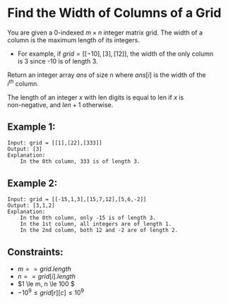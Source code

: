 # Find the Width of Columns of a Grid

You are given a 0-indexed $m \times n$ integer matrix grid. The width of a  
column is the maximum length of its integers.

* For example, if $grid = [[-10], [3], [12]]$, the width of the only column  
is 3 since -10 is of length 3.

Return an integer array $ans$ of size n where $ans[i]$ is the width of the  
$i^{th}$ column.

The length of an integer $x$ with len digits is equal to len if $x$ is  
non-negative, and $len + 1$ otherwise.

 

## Example 1:

    Input: grid = [[1],[22],[333]]
    Output: [3]
    Explanation: 
        In the 0th column, 333 is of length 3.
        
## Example 2:

    Input: grid = [[-15,1,3],[15,7,12],[5,6,-2]]
    Output: [3,1,2]
    Explanation: 
        In the 0th column, only -15 is of length 3.
        In the 1st column, all integers are of length 1. 
        In the 2nd column, both 12 and -2 are of length 2.

 

## Constraints:

* $m == grid.length$
* $n == grid[i].length$
* $1 \le m, n \le 100 $
* $-10^9 \le grid[r][c] \le 10^9$

